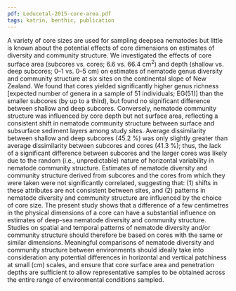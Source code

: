 ```yaml
---
pdf: Leducetal-2015-core-area.pdf
tags: katrin, benthic, publication
---
```

A variety of core sizes are used for sampling deepsea
nematodes but little is known about the potential effects of
core dimensions on estimates of diversity and community
structure. We investigated the effects of core surface area
(subcores vs. cores; 6.6 vs. 66.4 cm<sup>2</sup>) and depth (shallow vs.
deep subcores; 0–1 vs. 0–5 cm) on estimates of nematode
genus diversity and community structure at six sites on the
continental slope of New Zealand. We found that cores
yielded significantly higher genus richness [expected number
of genera in a sample of 51 individuals; EG(51)] than the
smaller subcores (by up to a third), but found no significant
difference between shallow and deep subcores. Conversely,
nematode community structure was influenced by core depth
but not surface area, reflecting a consistent shift in nematode
community structure between surface and subsurface sediment
layers among study sites. Average dissimilarity between
shallow and deep subcores (45.2 %) was only slightly greater
than average dissimilarity between subcores and cores
(41.3 %); thus, the lack of a significant difference between
subcores and the larger cores was likely due to the random
(i.e., unpredictable) nature of horizontal variability in nematode
community structure. Estimates of nematode diversity
and community structure derived from subcores and the cores
from which they were taken were not significantly correlated,
suggesting that: (1) shifts in these attributes are not consistent
between sites, and (2) patterns in nematode diversity and
community structure are influenced by the choice of core size.
The present study shows that a difference of a few centimetres
in the physical dimensions of a core can have a substantial
influence on estimates of deep-sea nematode diversity and
community structure. Studies on spatial and temporal patterns
of nematode diversity and/or community structure should
therefore be based on cores with the same or similar dimensions.
Meaningful comparisons of nematode diversity and
community structure between environments should ideally
take into consideration any potential differences in horizontal
and vertical patchiness at small (cm) scales, and ensure that
core surface area and penetration depths are sufficient to allow
representative samples to be obtained across the entire range
of environmental conditions sampled.
